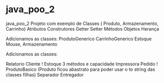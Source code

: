 # java_poo_2

java_poo_2
Projeto com exemplo de Classes (
Produto, 
Armazenamento, 
Carrinho) Atributos Construtores Getter Setter Métodos Objetos Herança

Adicionamos as classes:
ProdutoGenerico
CarrinhoGenerico
Estoque
Mouse, Armazenamento

Adicionamos as classes:

Relatorio
Cliente !
Estoque 3 métodos e capacidade
Impressora
Pedido !
ProdutoBasico (Produto ficou abastrato para poder usar o to string das classes filhas)
Separador
Entregador
